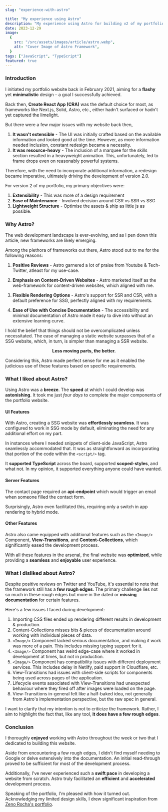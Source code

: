 ```yaml
---
slug: "experience-with-astro"

title: "My experience using Astro"
description: "My experience using Astro for building v2 of my portfolio website"
date: 2023-12-29
image:
  {
    src: "/src/assets/images/article/astro.webp",
    alt: "Cover Image of Astro Framework",
  }
tags: ["JavaScript", "TypeScript"]
featured: true
---
```


### Introduction

I initiated my portfolio website back in February 2021, aiming for a **flashy** yet **minimalistic** design – a goal I successfully achieved.

Back then, **Create React App (CRA)** was the default choice for most, as frameworks like Next.js, Solid, Astro, etc., either hadn't surfaced or hadn't yet captured the limelight.

But there were a few major issues with my website back then,

1. **It wasn't extensible** - The UI was initially crafted based on the available information and looked good at the time. However, as more information needed inclusion, constant redesign became a necessity.
2. **It was resource-heavy** - The inclusion of a marquee for the skills section resulted in a heavyweight animation. This, unfortunately, led to frame drops even on reasonably powerful systems.

Therefore, with the need to incorporate additional information, a redesign became imperative, ultimately driving the development of version 2.0.

For version 2 of my portfolio, my primary objectives were:

1. **Extensibility** - This was more of a design requirement
2. **Ease of Maintenance** - Involved decision around CSR vs SSR vs SSG
3. **Lightweight Structure** - Optimise the assets & ship as little js as possible.

### Why Astro?

The web development landscape is ever-evolving, and as I pen down this article, new frameworks are likely emerging.

Among the plethora of frameworks out there, Astro stood out to me for the following reasons:

1. **Positive Reviews** - Astro garnered a lot of praise from Youtube & Tech-Twitter, atleast for my use-case.

2. **Emphasis on Content-Driven Websites** - Astro marketed itself as the web-framework for content-driven websites, which aligned with me.

3. **Flexible Rendering Options** - Astro's support for SSR and CSR, with a default preference for SSG, perfectly aligned with my requirements.

4. **Ease of Use with Concise Documentation** - The accessibility and minimal documentation of Astro made it easy to dive into without an extensive learning curve.

I hold the belief that things should not be overcomplicated unless necessitated. The ease of managing a static website surpasses that of a SSG website, which, in turn, is simpler than managing a SSR website.

**<center>Less moving parts, the better.</center>**

Considering this, Astro made perfect sense for me as it enabled the judicious use of these features based on specific requirements.

### What I liked about Astro?

Using Astro was a **breeze**. The **speed** at which I could develop was **astonishing**. It took me just _four days_ to complete the major components of the portfolio website.

#### UI Features

With Astro, creating a SSG website was **effortlessly seamless**. It was configured to work in SSG mode by default, eliminating the need for any additional effort on my part.

In instances where I needed snippets of client-side JavaScript, Astro seamlessly accommodated that. It was as straightforward as incorporating that portion of the code within the `<script/>` tag.

It **supported TypeScript** across the board, supported **scoped-styles**, and what not. In my opinion, it supported everything anyone could have wanted.

#### Server Features

The contact page required an **api-endpoint** which would trigger an email when someone filled the contact form.

Surprisingly, Astro even facilitated this, requiring only a switch in app rendering to hybrid mode.

#### Other Features

Astro also came equipped with additional features such as the `<Image/>` Component, **View-Transitions**, and **Content-Collections**, which significantly eased the development process.

With all these features in the arsenal, the final website was **optimized**, while providing a **seamless** and **enjoyable** user experience.

### What I disliked about Astro?

Despite positive reviews on Twitter and YouTube, it's essential to note that the framework still has a **few rough edges**. The primary challenge lies not so much in these rough edges but more in the dated or **missing documentation** for certain features.

Here's a few issues I faced during development:

1. Importing CSS files ended up rendering different results in development & production.
2. Content-Collections misses bits & pieces of documentation around working with individual pieces of data.
3. `<Image/>` Component lacked serious documentation, and making it work was more of a pain. This includes missing typing support for it.
4. `<Image/>` Component has weird edge-case where it worked in development at times, but not in production.
5. `<Image/>` Component has compatibility issues with different deployment services. This includes delay in Netlify, paid support in Cloudflare, etc.
6. View-Transitions had issues with client-side scripts for components being used across pages of the application.
7. Lifecycle events associated with View-Transitions had unexpected behaviour where they fired off after images were loaded on the page.
8. View-Transitions in-general felt like a half-baked idea, not generally from Astro's implementation perspective, but the raw spec in general.

I want to clarify that my intention is not to criticize the framework. Rather, I aim to highlight the fact that, like any tool, **it does have a few rough edges**.

### Conclusion

I thoroughly **enjoyed** working with Astro throughout the week or two that I dedicated to building this website.

Aside from encountering a few rough edges, I didn't find myself needing to Google or delve extensively into the documentation. An initial read-through proved to be sufficient for most of the development process.

Additionally, I've never experienced such a **swift pace** in developing a website from scratch. Astro truly facilitated an **efficient** and **accelerated** development process.

Speaking of the portfolio, I'm pleased with how it turned out. Acknowledging my limited design skills, I drew significant inspiration from [Zeno Rocha's portfolio](https://zenorocha.com/).
